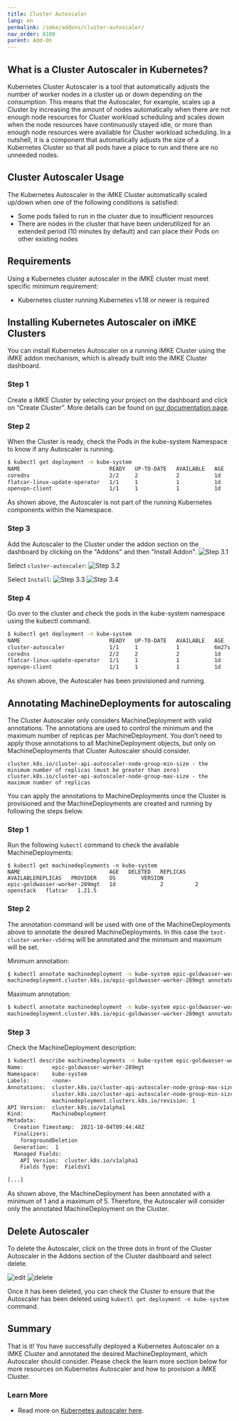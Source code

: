 ```yaml
---
title: Cluster Autoscaler
lang: en
permalink: /imke/addons/cluster-autoscaler/
nav_order: 8100
parent: Add-On
---
```


## What is a Cluster Autoscaler in Kubernetes?

Kubernetes Cluster Autoscaler is a tool that automatically adjusts the number of worker nodes in a cluster up or down depending on the consumption. This means that the Autoscaler, for example, scales up a Cluster by increasing the amount of nodes automatically when there are not enough node resources for Cluster workload scheduling and scales down when the node resources have continuously stayed idle, or more than enough node resources were available for Cluster workload scheduling. In a nutshell, it is a component that automatically adjusts the size of a Kubernetes Cluster so that all pods have a place to run and there are no unneeded nodes.

## Cluster Autoscaler Usage

The Kubernetes Autoscaler in the iMKE Cluster automatically scaled up/down when one of the following conditions is satisfied:

* Some pods failed to run in the cluster due to insufficient resources
* There are nodes in the cluster that have been underutilized for an extended period (10 minutes by default) and can place their Pods on other existing nodes

## Requirements

Using a Kubernetes cluster autoscaler in the iMKE cluster must meet specific minimum requirement:

* Kubernetes cluster running Kubernetes v1.18 or newer is required

## Installing Kubernetes Autoscaler on iMKE Clusters

You can install Kubernetes Autoscaler on a running iMKE Cluster using the iMKE addon mechanism, which is already built into the iMKE Cluster dashboard.

### Step 1

Create a iMKE Cluster by selecting your project on the dashboard and click on “Create Cluster”. More details can be found on [our documentation page](/imke/clusterlifecycle/creatingacluster/).

### Step 2

When the Cluster is ready, check the Pods in the kube-system Namespace to know if any Autoscaler is running.

```bash
$ kubectl get deployment -n kube-system
NAME                            READY   UP-TO-DATE   AVAILABLE   AGE
coredns                         2/2     2            2           1d
flatcar-linux-update-operator   1/1     1            1           1d
openvpn-client                  1/1     1            1           1d
```

As shown above, the Autoscaler is not part of the running Kubernetes components within the Namespace.

### Step 3

Add the Autoscaler to the Cluster under the addon section on the dashboard by clicking on the "Addons" and then "Install Addon".
![Step 3.1](overview.png)

Select `cluster-autoscaler`:
![Step 3.2](select.png)

Select `Install`:
![Step 3.3](install.png)
![Step 3.4](installed.png)

### Step 4

Go over to the cluster and check the pods in the kube-system namespace using the kubectl command.

```bash
$ kubectl get deployment -n kube-system
NAME                            READY   UP-TO-DATE   AVAILABLE   AGE
cluster-autoscaler              1/1     1            1           6m27s
coredns                         2/2     2            2           1d
flatcar-linux-update-operator   1/1     1            1           1d
openvpn-client                  1/1     1            1           1d
```
As shown above, the Autoscaler has been provisioned and running.

## Annotating MachineDeployments for autoscaling

The Cluster Autoscaler only considers MachineDeployment with valid annotations. The annotations are used to control the minimum and the maximum number of replicas per MachineDeployment. You don’t need to apply those annotations to all MachineDeployment objects, but only on MachineDeployments that Cluster Autoscaler should consider.

```
cluster.k8s.io/cluster-api-autoscaler-node-group-min-size - the minimum number of replicas (must be greater than zero)
cluster.k8s.io/cluster-api-autoscaler-node-group-max-size - the maximum number of replicas
```

You can apply the annotations to MachineDeployments once the Cluster is provisioned and the MachineDeployments are created and running by following the steps below.

### Step 1

Run the following `kubectl` command to check the available MachineDeployments:

```
$ kubectl get machinedeployments -n kube-system 
NAME                            AGE   DELETED   REPLICAS   AVAILABLEREPLICAS   PROVIDER    OS        VERSION
epic-goldwasser-worker-289mgt   1d              2          2                   openstack   flatcar   1.21.5
```

### Step 2

The annotation command will be used with one of the MachineDeployments above to annotate the desired MachineDeployments. In this case the `test-cluster-worker-v5drmq` will be annotated and the minimum and maximum will be set.

Minimum annotation:

```bash
$ kubectl annotate machinedeployment -n kube-system epic-goldwasser-worker-289mgt cluster.k8s.io/cluster-api-autoscaler-node-group-min-size="1"
machinedeployment.cluster.k8s.io/epic-goldwasser-worker-289mgt annotated
```

Maximum annotation:

```bash
$ kubectl annotate machinedeployment -n kube-system epic-goldwasser-worker-289mgt cluster.k8s.io/cluster-api-autoscaler-node-group-max-size="5"
machinedeployment.cluster.k8s.io/epic-goldwasser-worker-289mgt annotated
```

### Step 3

Check the MachineDeployment description:

```bash
$ kubectl describe machinedeployments -n kube-system epic-goldwasser-worker-289mgt
Name:         epic-goldwasser-worker-289mgt
Namespace:    kube-system
Labels:       <none>
Annotations:  cluster.k8s.io/cluster-api-autoscaler-node-group-max-size: 5
              cluster.k8s.io/cluster-api-autoscaler-node-group-min-size: 1
              machinedeployment.clusters.k8s.io/revision: 1
API Version:  cluster.k8s.io/v1alpha1
Kind:         MachineDeployment
Metadata:
  Creation Timestamp:  2021-10-04T09:44:48Z
  Finalizers:
    foregroundDeletion
  Generation:  1
  Managed Fields:
    API Version:  cluster.k8s.io/v1alpha1
    Fields Type:  FieldsV1

[...]
```

As shown above, the MachineDeployment has been annotated with a minimum of 1 and a maximum of 5. Therefore, the Autoscaler will consider only the annotated MachineDeployment on the Cluster.

## Delete Autoscaler

To delete the Autoscaler, click on the three dots in front of the Cluster Autoscaler in the Addons section of the Cluster dashboard and select delete.

![edit](edit.png)
![delete](delete.png)

Once it has been deleted, you can check the Cluster to ensure that the Autoscaler has been deleted using `kubectl get deployment -n kube-system` command.

## Summary

That is it! You have successfully deployed a Kubernetes Autoscaler on a iMKE Cluster and annotated the desired MachineDeployment, which Autoscaler should consider. Please check the learn more section below for more resources on Kubernetes Autoscaler and how to provision a iMKE Cluster.

### Learn More

* Read more on [Kubernetes autoscaler here](https://github.com/kubernetes/autoscaler/blob/master/cluster-autoscaler/FAQ.md#what-is-cluster-autoscaler).

